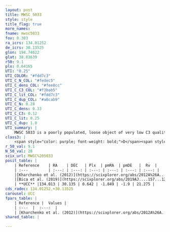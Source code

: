 ```yaml
---
layout: post
title: MWSC 5033
style: style
title_flag: true
more_names: 
fname: mwsc5033
fov: 0.303
ra_icrs: 134.01252
de_icrs: 30.13525
glon: 194.74622
glat: 38.83639
r50: 9.1
plx: 0.64165
UTI: "0.25"
UTI_COLOR: "#fdd7c3"
UTI_C_N_COL: "#fedec5"
UTI_C_dens_COL: "#fee8cc"
UTI_C_C3_COL: "#f3bab5"
UTI_C_lit_COL: "#fdd7c3"
UTI_C_dup_COL: "#a6cab9"
UTI_C_N: 0.28
UTI_C_dens: 0.33
UTI_C_C3: 0.12
UTI_C_lit: 0.25
UTI_C_dup: 1.0
UTI_summary: |
    MWSC 5033 is a poorly populated, loose object of very low C3 quality. It is poorly studied in the literature, with no articles listed in the last 6 years.
class3: |
    <span style="color: purple; font-weight: bold;">D</span><span style="color: red; font-weight: bold;">C</span>
r_50_val: 9.1
N_50_val: 28
scix_url: MWSC%205033
posit_table: |
    | Reference    | RA    | DEC   | Plx  | pmRA  | pmDE   |  Rv  |
    | :---         | :---: | :---: | :---: | :---: | :---: | :---: |
    |[Kharchenko et al. (2012)](https://scixplorer.org/abs/2012A%26A...543A.156K) | 133.988 | 30.155 | -- | -3.15 | -5.07 | -- |
    |[Bica et al. (2019)](https://scixplorer.org/abs/2019AJ....157...12B) | 133.974 | 30.16 | -- | -- | -- | -- |
    | **UCC** |134.013 | 30.135 | 0.642 | -1.849 | -1.9 | 21.275 | 
cds_radec: 134.01252,+30.13525
carousel: UCC
fpars_table: |
    | Reference |  Values |
    | :---  |  :---:  |
    | [Kharchenko et al. (2012)](https://scixplorer.org/abs/2012A%26A...543A.156K) | `e_bv=0.208, distance=1530, log_age=9.17` |
shared_table: |
    
---
```

